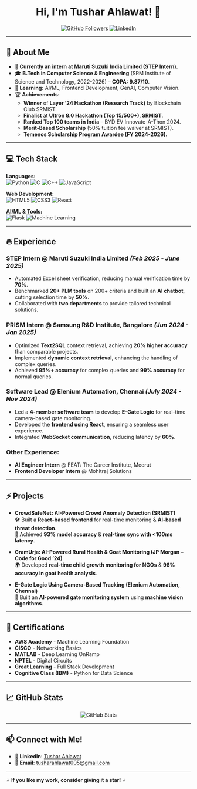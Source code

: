 <h1 align="center">Hi, I'm Tushar Ahlawat! 👋</h1>

<p align="center">
  <a href="https://github.com/tusharahlawat"><img src="https://img.shields.io/github/followers/tusharahlawat?label=Followers&style=social" alt="GitHub Followers"></a>
  <a href="https://www.linkedin.com/in/tushar-ahlawat-863a50187/"><img src="https://img.shields.io/badge/LinkedIn-Connect-blue?style=social&logo=linkedin" alt="LinkedIn"></a>
</p>

---

## 🚀 About Me

- 🔭 **Currently an intern at Maruti Suzuki India Limited (STEP Intern).**
- 🎓 **B.Tech in Computer Science & Engineering** (SRM Institute of Science and Technology, 2022-2026) – **CGPA: 9.87/10**.
- 🌱 **Learning:** AI/ML, Frontend Development, GenAI, Computer Vision.
- 🏆 **Achievements:**  
  - **Winner** of **Layer ’24 Hackathon (Research Track)** by Blockchain Club SRMIST.  
  - **Finalist** at **Ultron 8.0 Hackathon (Top 15/500+), SRMIST**.  
  - **Ranked Top 100 teams in India** – BYD EV Innovate-A-Thon 2024.  
  - **Merit-Based Scholarship** (50% tuition fee waiver at SRMIST).  
  - **Temenos Scholarship Program Awardee (FY 2024-2026).**  

---

## 💻 Tech Stack

**Languages:**  
![Python](https://img.shields.io/badge/Python-3776AB?style=for-the-badge&logo=python&logoColor=white)
![C](https://img.shields.io/badge/C-A8B9CC?style=for-the-badge&logo=c&logoColor=white)
![C++](https://img.shields.io/badge/C++-00599C?style=for-the-badge&logo=cplusplus&logoColor=white)
![JavaScript](https://img.shields.io/badge/JavaScript-F7DF1E?style=for-the-badge&logo=javascript&logoColor=black)

**Web Development:**  
![HTML5](https://img.shields.io/badge/HTML5-E34F26?style=for-the-badge&logo=html5&logoColor=white)
![CSS3](https://img.shields.io/badge/CSS3-1572B6?style=for-the-badge&logo=css3&logoColor=white)
![React](https://img.shields.io/badge/React-61DAFB?style=for-the-badge&logo=react&logoColor=black)

**AI/ML & Tools:**  
![Flask](https://img.shields.io/badge/Flask-000000?style=for-the-badge&logo=flask&logoColor=white)
![Machine Learning](https://img.shields.io/badge/Machine%20Learning-FF6F00?style=for-the-badge&logo=ai&logoColor=white)

---

## 🔥 Experience

### **STEP Intern @ Maruti Suzuki India Limited** *(Feb 2025 - June 2025)*
- Automated Excel sheet verification, reducing manual verification time by **70%**.
- Benchmarked **20+ PLM tools** on 200+ criteria and built an **AI chatbot**, cutting selection time by **50%**.
- Collaborated with **two departments** to provide tailored technical solutions.

### **PRISM Intern @ Samsung R&D Institute, Bangalore** *(Jun 2024 - Jan 2025)*
- Optimized **Text2SQL** context retrieval, achieving **20% higher accuracy** than comparable projects.
- Implemented **dynamic context retrieval**, enhancing the handling of complex queries.
- Achieved **95%+ accuracy** for complex queries and **99% accuracy** for normal queries.

### **Software Lead @ Elenium Automation, Chennai** *(July 2024 - Nov 2024)*
- Led a **4-member software team** to develop **E-Gate Logic** for real-time camera-based gate monitoring.
- Developed the **frontend using React**, ensuring a seamless user experience.
- Integrated **WebSocket communication**, reducing latency by **60%**.

### **Other Experience:**
- **AI Engineer Intern** @ FEAT: The Career Institute, Meerut  
- **Frontend Developer Intern** @ Mohitraj Solutions  

---

## ⚡ Projects

- **CrowdSafeNet: AI-Powered Crowd Anomaly Detection (SRMIST)**  
  🛠 Built a **React-based frontend** for real-time monitoring & **AI-based threat detection**.  
  🎯 Achieved **93% model accuracy** & **real-time sync with <100ms latency**.  

- **GramUrja: AI-Powered Rural Health & Goat Monitoring (JP Morgan – Code for Good ’24)**  
  🌍 Developed **real-time child growth monitoring for NGOs** & **96% accuracy in goat health analysis**.  

- **E-Gate Logic Using Camera-Based Tracking (Elenium Automation, Chennai)**  
  🚪 Built an **AI-powered gate monitoring system** using **machine vision algorithms**.  

---

## 📜 Certifications
- **AWS Academy** - Machine Learning Foundation  
- **CISCO** - Networking Basics  
- **MATLAB** - Deep Learning OnRamp  
- **NPTEL** - Digital Circuits  
- **Great Learning** - Full Stack Development  
- **Cognitive Class (IBM)** - Python for Data Science  

---

## 📈 GitHub Stats
<p align="center">
  <img src="https://github-readme-stats.vercel.app/api?username=tusharahlawat&show_icons=true&theme=dark" alt="GitHub Stats">
</p>

---

## 📫 Connect with Me!
- 💼 **LinkedIn**: [Tushar Ahlawat](https://www.linkedin.com/in/tushar-ahlawat-863a50187/)
- 📧 **Email**: [tusharahlawat005@gmail.com](mailto:tusharahlawat005@gmail.com)

---
⭐ **If you like my work, consider giving it a star!** ⭐
